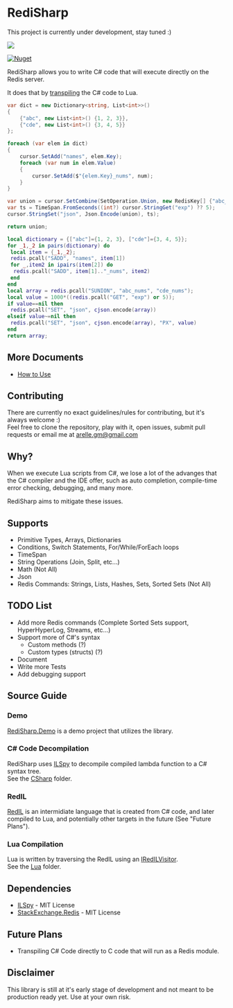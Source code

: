 # RediSharp

This project is currently under development, stay tuned :)

![](https://travis-ci.com/areller/RediSharp.svg?branch=master)    

[![Nuget](https://img.shields.io/nuget/v/RediSharp)](https://www.nuget.org/packages/RediSharp)

RediSharp allows you to write C# code that will execute directly on the Redis server.  

It does that by [transpiling](https://en.wikipedia.org/wiki/Source-to-source_compiler) the C# code to Lua.

```C#
var dict = new Dictionary<string, List<int>>()
{
    {"abc", new List<int>() {1, 2, 3}},
    {"cde", new List<int>() {3, 4, 5}}
};

foreach (var elem in dict)
{
    cursor.SetAdd("names", elem.Key);
    foreach (var num in elem.Value)
    {
        cursor.SetAdd($"{elem.Key}_nums", num);
    }
}

var union = cursor.SetCombine(SetOperation.Union, new RedisKey[] {"abc_nums", "cde_nums"});
var ts = TimeSpan.FromSeconds((int?) cursor.StringGet("exp") ?? 5);
cursor.StringSet("json", Json.Encode(union), ts);

return union;
```

```LUA
local dictionary = {["abc"]={1, 2, 3}, ["cde"]={3, 4, 5}};
for _1,_2 in pairs(dictionary) do
 local item = {_1,_2};
 redis.pcall("SADD", "names", item[1])
 for _,item2 in ipairs(item[2]) do
  redis.pcall("SADD", item[1].."_nums", item2)
 end
end
local array = redis.pcall("SUNION", "abc_nums", "cde_nums");
local value = 1000*((redis.pcall("GET", "exp") or 5));
if value==nil then
 redis.pcall("SET", "json", cjson.encode(array))
elseif value~=nil then
 redis.pcall("SET", "json", cjson.encode(array), "PX", value)
end
return array;

```

## More Documents
* [How to Use](./docs/how_to_use.md)

## Contributing
There are currently no exact guidelines/rules for contributing, but it's always welcome :)  
Feel free to clone the repository, play with it, open issues, submit pull requests or email me at arelle.gm@gmail.com

## Why?

When we execute Lua scripts from C#, we lose a lot of the advanges that the C# compiler and the IDE offer, such as auto completion, compile-time error checking, debugging, and many more.  

RediSharp aims to mitigate these issues.

## Supports

* Primitive Types, Arrays, Dictionaries
* Conditions, Switch Statements, For/While/ForEach loops
* TimeSpan
* String Operations (Join, Split, etc...)
* Math (Not All)
* Json
* Redis Commands: Strings, Lists, Hashes, Sets, Sorted Sets (Not All)

## TODO List

* Add more Redis commands (Complete Sorted Sets support, HyperHyperLog, Streams, etc...)
* Support more of C#'s syntax
  * Custom methods (?)
  * Custom types (structs) (?)
* Document
* Write more Tests
* Add debugging support


## Source Guide

### Demo
[RediSharp.Demo](./tests/RediSharp.Demo) is a demo project that utilizes the library.  

### C# Code Decompilation
RediSharp uses [ILSpy](https://github.com/icsharpcode/ILSpy) to decompile compiled lambda function to a C# syntax tree.  
See the [CSharp](./src/RediSharp/CSharp) folder. 

### RedIL
[RedIL](./src/RediSharp/RedIL) is an intermidiate language that is created from C# code, and later compiled to Lua, and potentially other targets in the future (See "Future Plans").  

### Lua Compilation
Lua is written by traversing the RedIL using an [IRedILVisitor](./src/RediSharp/RedIL/IRedILVisitor.cs).  
See the [Lua](./src/RediSharp/Lua) folder. 

## Dependencies
* [ILSpy](https://github.com/icsharpcode/ILSpy) - MIT License
* [StackExchange.Redis](https://github.com/StackExchange/StackExchange.Redis) - MIT License

## Future Plans

* Transpiling C# Code directly to C code that will run as a Redis module.

## Disclaimer
This library is still at it's early stage of development and not meant to be production ready yet. Use at your own risk.
